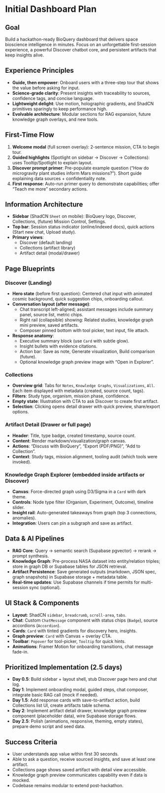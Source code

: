 # Initial Dashboard Plan

## Goal

Build a hackathon-ready BioQuery dashboard that delivers space bioscience intelligence in minutes. Focus on an unforgettable first-session experience, a powerful Discover chatbot core, and persistent artifacts that keep insights alive.

## Experience Principles

- **Guide, then empower**: Onboard users with a three-step tour that shows the value before asking for input.
- **Science-grade clarity**: Present insights with traceability to sources, confidence tags, and concise language.
- **Lightweight delight**: Use motion, holographic gradients, and ShadCN primitives sparingly to keep performance high.
- **Evolvable architecture**: Modular sections for RAG expansion, future knowledge graph overlays, and new tools.

## First-Time Flow

1. **Welcome modal** (full screen overlay): 2-sentence mission, CTA to begin tour.
2. **Guided highlights** (Spotlight on sidebar → Discover → Collections): uses Tooltip/Spotlight to explain layout.
3. **Discover prompt primer**: Pre-populate example question (“How do microgravity plant studies inform Mars missions?”). Short guide explaining data sources + confidentiality note.
4. **First response**: Auto-run primer query to demonstrate capabilities; offer “Teach me more” secondary actions.

## Information Architecture

- **Sidebar** (ShadCN `Sheet` on mobile): BioQuery logo, Discover, Collections, (future) Mission Control, Settings.
- **Top bar**: Session status indicator (online/indexed docs), quick actions (Start new chat, Upload study).
- **Primary views**:
  - Discover (default landing)
  - Collections (artifact library)
  - Artifact detail (modal/drawer)

## Page Blueprints

### Discover (Landing)

- **Hero state** (before first question): Centered chat input with animated cosmic background, quick suggestion chips, onboarding callout.
- **Conversation layout (after message)**:
  - Chat transcript left-aligned; assistant messages include summary panel, source list, metric chips.
  - Right rail (collapsible) showing: Related studies, knowledge graph mini preview, saved artifacts.
  - Composer pinned bottom with tool picker, text input, file attach.
- **Response anatomy**:
  - Executive summary block (use `Card` with subtle glow).
  - Insight bullets with evidence citations.
  - Action bar: Save as note, Generate visualization, Build comparison (future).
  - Optional knowledge graph preview image with “Open in Explorer”.

### Collections

- **Overview grid**: Tabs for `Notes`, `Knowledge Graphs`, `Visualizations`, `All`. Each item displayed with metadata (created, source count, tags).
- **Filters**: Study type, organism, mission phase, confidence.
- **Empty state**: Illustration with CTA to ask Discover to create first artifact.
- **Selection**: Clicking opens detail drawer with quick preview, share/export options.

### Artifact Detail (Drawer or full page)

- **Header**: Title, type badge, created timestamp, source count.
- **Content**: Render markdown/visualization/graph canvas.
- **Actions**: “Discuss with BioQuery”, “Export (PDF/PNG)”, “Add to Collection”.
- **Context**: Study tags, mission alignment, tooling audit (which tools were invoked).

### Knowledge Graph Explorer (embedded inside artifacts or Discover)

- **Canvas**: Force-directed graph using D3/Sigma in a `Card` with dark theme.
- **Controls**: Node type filter (Organism, Experiment, Outcome), timeline slider.
- **Insight rail**: Auto-generated takeaways from graph (top 3 connections, anomalies).
- **Integration**: Users can pin a subgraph and save as artifact.

## Data & AI Pipelines

- **RAG Core**: Query → semantic search (Supabase pgvector) → rerank → prompt synthesis.
- **Knowledge Graph**: Pre-process NASA dataset into entity/relation triples; store in graph DB or Supabase tables for JSON retrieval.
- **Artifact Persistence**: Save generated outputs (markdown, JSON spec, graph snapshots) in Supabase storage + metadata table.
- **Real-time updates**: Use Supabase channels if time permits for multi-session sync (optional).

## UI Stack & Components

- **Layout**: ShadCN `sidebar`, `breadcrumb`, `scroll-area`, `tabs`.
- **Chat**: Custom `ChatMessage` component with status chips (`Badge`), source accordions (`Accordion`).
- **Cards**: `Card` with tinted gradients for discovery hero, insights.
- **Graph preview**: `Card` with Canvas + overlay CTA.
- **Toolbar**: `Popover` for tool-picker, `Tooltip` for quick hints.
- **Animations**: Framer Motion for onboarding transitions, chat message fade-in.

## Prioritized Implementation (2.5 days)

- **Day 0.5**: Build sidebar + layout shell, stub Discover page hero and chat log.
- **Day 1**: Implement onboarding modal, guided steps, chat composer, integrate basic RAG call (mock if needed).
- **Day 1.5**: Add response cards with save-to-artifact action, build Collections list UI, create artifacts table schema.
- **Day 2**: Implement artifact detail drawer, knowledge graph preview component (placeholder data), wire Supabase storage flows.
- **Day 2.5**: Polish (animations, responsive, theming, empty states), prepare demo script and seed data.

## Success Criteria

- User understands app value within first 30 seconds.
- Able to ask a question, receive sourced insights, and save at least one artifact.
- Collections page shows saved artifact with detail view accessible.
- Knowledge graph preview communicates capability even if data is mocked.
- Codebase remains modular to extend post-hackathon.

